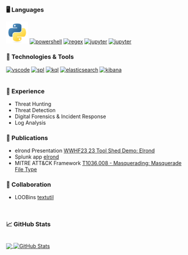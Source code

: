 ### 🖥️ Languages
<a href="https://www.python.org" target="_blank" rel="noreferrer"> <img src="https://raw.githubusercontent.com/devicons/devicon/master/icons/python/python-original.svg" alt="python" width="60" height="60"/></a>
<a href="https://learn.microsoft.com/en-us/powershell/" target="_blank" rel="noreferrer"><img src="https://raw.githubusercontent.com/PowerShell/PowerShell/master/assets/ps_black_64.svg" alt="powershell" width="60" height="60"/></a>
<a href="https://en.wikipedia.org/wiki/Regular_expression" target="_blank" rel="noreferrer"><img src="https://upload.wikimedia.org/wikipedia/commons/6/63/OOjs_UI_icon_regular-expression-progressive.svg" alt="regex" width="60" height="60"/></a>
<a href="https://www.gnu.org/software/bash/" target="_blank" rel="noreferrer"><img src="https://upload.wikimedia.org/wikipedia/commons/thumb/4/4b/Bash_Logo_Colored.svg/1024px-Bash_Logo_Colored.svg.png" alt="jupyter" width="60" height="60"/></a>
<a href="https://jupyter.org/" target="_blank" rel="noreferrer"><img src="https://upload.wikimedia.org/wikipedia/commons/3/38/Jupyter_logo.svg" alt="jupyter" width="60" height="60"/></a>
<!--<a href="https://developer.mozilla.org/en-US/docs/Web/JavaScript" target="_blank" rel="noreferrer"> <img src="https://raw.githubusercontent.com/devicons/devicon/master/icons/javascript/javascript-original.svg" alt="javascript" width="60" height="60"/> </a>-->
<!--<a href="https://www.rust-lang.org" target="_blank" rel="noreferrer"> <img src="https://www.rust-lang.org/logos/rust-logo-blk.svg" alt="rust" width="60" height="60"/> </a>-->
<!--<a href="https://www.go.dev" target="_blank" rel="noreferrer"> <img src="https://www.rust-lang.org/logos/rust-logo-blk.svg" alt="golang" width="60" height="60"/> </a>-->

### 🔧 Technologies & Tools
<a href="https://code.visualstudio.com/" target="_blank"><img src="https://cdn.jsdelivr.net/gh/devicons/devicon/icons/vscode/vscode-original.svg" alt="vscode" width="60" height="60"/></a>
<a href="https://www.splunk.com" target="_blank" rel="noreferrer"><img src="https://www.svgrepo.com/show/446019/splunk.svg" alt="spl" width="60" height="60"/></a>
<a href="https://github.com/microsoft/Kusto-Query-Language" target="_blank" rel="noreferrer"><img src="http://code.benco.io/icon-collection/azure-icons/Azure-Sentinel.svg" alt="kql" width="60" height="60"/></a>
<a href="https://www.elastic.co" target="_blank" rel="noreferrer"><img src="https://www.vectorlogo.zone/logos/elastic/elastic-icon.svg" alt="elasticsearch" width="60" height="60"/></a>
<a href="https://www.elastic.co/kibana" target="_blank" rel="noreferrer"><img src="https://www.vectorlogo.zone/logos/elasticco_kibana/elasticco_kibana-icon.svg" alt="kibana" width="60" height="60"/></a>
<br><br>
<!--<br>
<a href="https://www.docker.com/" target="_blank" rel="noreferrer"> <img src="https://www.svgrepo.com/show/349342/docker.svg" alt="docker" width="60" height="60"/> </a>-->


### 🧠 Experience
- Threat Hunting
- Threat Detection
- Digital Forensics & Incident Response
- Log Analysis

### 📄 Publications
- elrond Presentation [WWHF23 23 Tool Shed Demo: Elrond](https://m.youtube.com/watch?v=vjSHPhDPlks)
- Splunk app [elrond](https://splunkbase.splunk.com/app/6606/)
- MITRE ATT&CK Framework [T1036.008 - Masquerading: Masquerade File Type](https://attack.mitre.org/techniques/T1036/008/)

### 👯 Collaboration
<!-- - OSSEM [<detection_name>](https://github.com/OTRF/OSSEM) -->
<!-- - Volatility3 [<plugin_name>](https://stuxnet999.github.io/volatility/2020/07/04/Writing-Plugins-Volatility.html) -->
- LOOBins [textutil](https://github.com/infosecB/LOOBins/pull/96)
<br>

### &#x1f4c8; GitHub Stats
<br>
<a href="https://github.com/cyberg3cko/cyberg3cko">
  <img align="center" src="https://github-readme-stats.vercel.app/api/top-langs/?username=cyberg3cko&hide=perl,css&title_color=ffffff&text_color=c9cacc&icon_color=2bbc8a&bg_color=1d1f21&langs_count=4" />
</a>
<a href="https://github.com/cyberg3cko/cyberg3cko">
  <img align="center" src="https://github-readme-stats.vercel.app/api?username=cyberg3cko&show_icons=true&line_height=33&count_private=true&title_color=ffffff&text_color=c9cacc&icon_color=2bbc8a&bg_color=1d1f21" alt="GitHub Stats" />
</a>

<!-- React to something on GitHub with a ❤️ emoji -->
